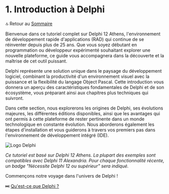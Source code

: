 # 1. Introduction à Delphi

🔝 Retour au [Sommaire](/SOMMAIRE.md)

Bienvenue dans ce tutoriel complet sur Delphi 12 Athens, l'environnement de développement rapide d'applications (RAD) qui continue de se réinventer depuis plus de 25 ans. Que vous soyez débutant en programmation ou développeur expérimenté souhaitant explorer une nouvelle plateforme, ce guide vous accompagnera dans la découverte et la maîtrise de cet outil puissant.

Delphi représente une solution unique dans le paysage du développement logiciel, combinant la productivité d'un environnement visuel avec la puissance et la flexibilité du langage Object Pascal. Cette introduction vous donnera un aperçu des caractéristiques fondamentales de Delphi et de son écosystème, vous préparant ainsi aux chapitres plus techniques qui suivront.

Dans cette section, nous explorerons les origines de Delphi, ses évolutions majeures, les différentes éditions disponibles, ainsi que les avantages qui ont permis à cette plateforme de rester pertinente dans un monde technologique en constante évolution. Nous aborderons également les étapes d'installation et vous guiderons à travers vos premiers pas dans l'environnement de développement intégré (IDE).

![Logo Delphi](https://placeholder-for-delphi-logo.com/image.png)

*Ce tutoriel est basé sur Delphi 12 Athens. La plupart des exemples sont compatibles avec Delphi 11 Alexandria. Pour chaque fonctionnalité récente, un badge "Nécessite Delphi 12 ou supérieur" sera indiqué.*

Commençons notre voyage dans l'univers de Delphi !

⏭️ [Qu'est-ce que Delphi ?](/01-introduction-a-delphi/01-quest-ce-que-delphi.md)
